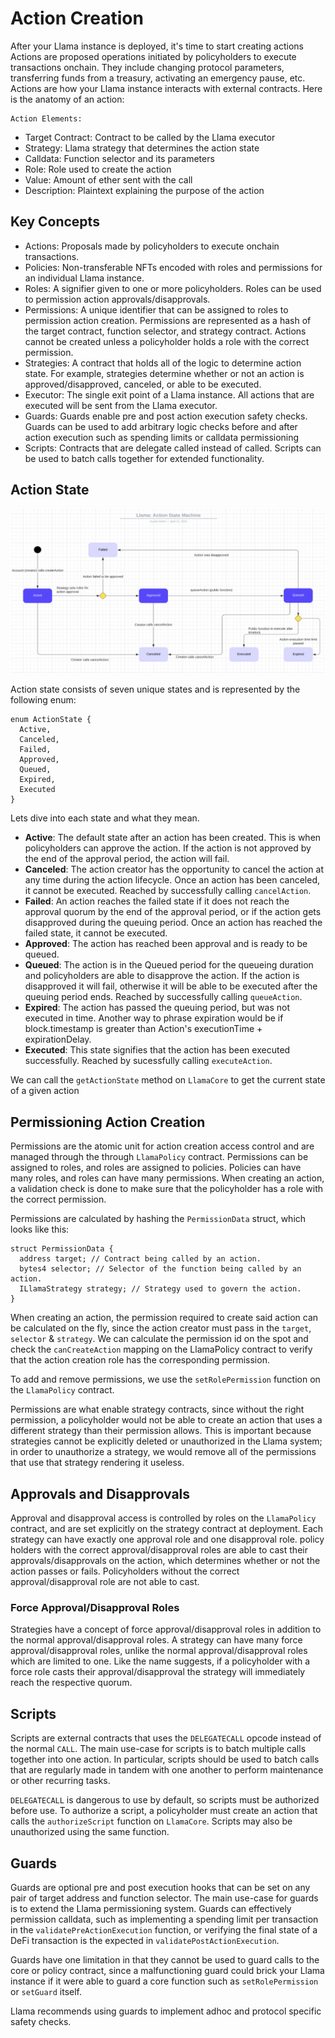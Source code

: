 # Action Creation

After your Llama instance is deployed, it's time to start creating actions
Actions are proposed operations initiated by policyholders to execute transactions onchain. 
They include changing protocol parameters, transferring funds from a treasury, activating an emergency pause, etc. 
Actions are how your Llama instance interacts with external contracts.
Here is the anatomy of an action:

    Action Elements:
  - Target Contract: Contract to be called by the Llama executor
  - Strategy: Llama strategy that determines the action state
  - Calldata: Function selector and its parameters
  - Role: Role used to create the action
  - Value: Amount of ether sent with the call
  - Description: Plaintext explaining the purpose of the action


## Key Concepts

  - Actions: Proposals made by policyholders to execute onchain transactions.
  - Policies: Non-transferable NFTs encoded with roles and permissions for an individual Llama instance.
  - Roles: A signifier given to one or more policyholders. Roles can be used to permission action approvals/disapprovals.
  - Permissions: A unique identifier that can be assigned to roles to permission action creation. Permissions are represented as a hash of the target contract, function selector, and strategy contract. Actions cannot be created unless a policyholder holds a role with the correct permission.
  - Strategies: A contract that holds all of the logic to determine action state. For example, strategies determine whether or not an action is approved/disapproved, canceled, or able to be executed.
  - Executor: The single exit point of a Llama instance. All actions that are executed will be sent from the Llama executor.
  - Guards: Guards enable pre and post action execution safety checks. Guards can be used to add arbitrary logic checks before and after action execution such as spending limits or calldata permissioning
  - Scripts: Contracts that are delegate called instead of called. Scripts can be used to batch calls together for extended functionality.

## Action State

![Action State Diagram](../diagrams/llama-action-state-machine.png)

Action state consists of seven unique states and is represented by the following enum:
```
enum ActionState {
  Active,
  Canceled,
  Failed,
  Approved,
  Queued,
  Expired,
  Executed
}
```

Lets dive into each state and what they mean.
  - **Active**: The default state after an action has been created. This is when policyholders can approve the action. If the action is not approved by the end of the approval period, the action will fail.
  - **Canceled**: The action creator has the opportunity to cancel the action at any time during the action lifecycle. Once an action has been canceled, it cannot be executed. Reached by successfully calling `cancelAction`.
  - **Failed**: An action reaches the failed state if it does not reach the approval quorum by the end of the approval period, or if the action gets disapproved during the queuing period. Once an action has reached the failed state, it cannot be executed.
  - **Approved**: The action has reached been approval and is ready to be queued.
  - **Queued**: The action is in the Queued period for the queueing duration and policyholders are able to disapprove the action. If the action is disapproved it will fail, otherwise it will be able to be executed after the queuing period ends. Reached by successfully calling `queueAction`.
  - **Expired**: The action has passed the queuing period, but was not executed in time. Another way to phrase expiration would be if block.timestamp is greater than Action's executionTime + expirationDelay.
  - **Executed**: This state signifies that the action has been executed successfully. Reached by sucessfully calling `executeAction`.


We can call the `getActionState` method on `LlamaCore` to get the current state of a given action

## Permissioning Action Creation

Permissions are the atomic unit for action creation access control and are managed through the through `LlamaPolicy` contract. 
Permissions can be assigned to roles, and roles are assigned to policies. 
Policies can have many roles, and roles can have many permissions. When creating an action, a validation check is done to make sure that the policyholder has a role with the correct permission.

Permissions are calculated by hashing the `PermissionData` struct, which looks like this:
```
struct PermissionData {
  address target; // Contract being called by an action.
  bytes4 selector; // Selector of the function being called by an action.
  ILlamaStrategy strategy; // Strategy used to govern the action.
}
```

When creating an action, the permission required to create said action can be calculated on the fly, since the action creator must pass in the `target`, `selector` & `strategy`. 
We can calculate the permission id on the spot and check the `canCreateAction` mapping on the LlamaPolicy contract to verify that the action creation role has the corresponding permission.

To add and remove permissions, we use the `setRolePermission` function on the `LlamaPolicy` contract.

Permissions are what enable strategy contracts, since without the right permission, a policyholder would not be able to create an action that uses a different strategy than their permission allows. 
This is important because strategies cannot be explicitly deleted or unauthorized in the Llama system; in order to unauthorize a strategy, we would remove all of the permissions that use that strategy rendering it useless.

## Approvals and Disapprovals

Approval and disapproval access is controlled by roles on the `LlamaPolicy` contract, and are set explicitly on the strategy contract at deployment. 
Each strategy can have exactly one approval role and one disapproval role.
policy holders with the correct approval/disapproval roles are able to cast their approvals/disapprovals on the action, which determines whether or not the action passes or fails.
Policyholders without the correct approval/disapproval role are not able to cast.

### Force Approval/Disapproval Roles

Strategies have a concept of force approval/disapproval roles in addition to the normal approval/disapproval roles. 
A strategy can have many force approval/disapproval roles, unlike the normal approval/disapproval roles which are limited to one. 
Like the name suggests, if a policyholder with a force role casts their approval/disapproval the strategy will immediately reach the respective quorum.

## Scripts

Scripts are external contracts that uses the `DELEGATECALL` opcode instead of the normal `CALL`. The main use-case for scripts is to batch multiple calls together into one action. 
In particular, scripts should be used to batch calls that are regularly made in tandem with one another to perform maintenance or other recurring tasks. 

`DELEGATECALL` is dangerous to use by default, so scripts must be authorized before use. 
To authorize a script, a policyholder must create an action that calls the `authorizeScript` function on `LlamaCore`. 
Scripts may also be unauthorized using the same function.

## Guards

Guards are optional pre and post execution hooks that can be set on any pair of target address and function selector. 
The main use-case for guards is to extend the Llama permissioning system. 
Guards can effectively permission calldata, such as implementing a spending limit per transaction in the `validatePreActionExecution` function, or verifying the final state of a DeFi transaction is the expected in `validatePostActionExecution`.

Guards have one limitation in that they cannot be used to guard calls to the core or policy contract, since a malfunctioning guard could brick your Llama instance if it were able to guard a core function such as `setRolePermission` or `setGuard` itself.

Llama recommends using guards to implement adhoc and protocol specific safety checks.